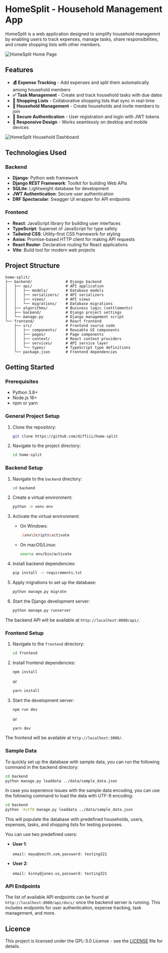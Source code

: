 # HomeSplit - Household Management App

HomeSplit is a web application designed to simplify household managemnt by enabling users to track expenses, manage tasks, share responsibilities, and create shopping lists with other members.

![HomeSplit Home Page](.assets/homepage.png)

## Features

- **💰 Expense Tracking** - Add expenses and split them automatically among household members
- **✅ Task Management** - Create and track household tasks with due dates
- **🛒 Shopping Lists** - Collaborative shopping lists that sync in real-time
- **👥 Household Management** - Create households and invite members to join
- **🔐 Secure Authentication** - User registration and login with JWT tokens
- **📱 Responsive Design** - Works seamlessly on desktop and mobile devices

![HomeSplit Household Dashboard](.assets/household.png)

## Technologies Used

### Backend
- **Django**: Python web framework
- **Django REST Framework**: Toolkit for building Web APIs
- **SQLite**: Lightweight database for development
- **JWT Authentication**: Secure user authentication
- **DRF Spectacular**: Swagger UI wrapper for API endpoints

### Frontend
- **React**: JavaScript library for building user interfaces
- **TypeScript**: Superset of JavaScript for type safety
- **Tailwind CSS**: Utility-first CSS framework for styling
- **Axios**: Promise-based HTTP client for making API requests
- **React Router**: Declarative routing for React applications
- **Vite**: Build tool for modern web projects

## Project Structure

```
home-split/
├── backend/               # Django backend
│   ├── api/               # API application
│   │   ├── models/        # Database models
│   │   ├── serializers/   # API serializers
│   │   ├── views/         # API views
│   │   └── migrations/    # Database migrations
│   ├── algorithms/        # Business logic (settlements)
│   ├── backend/           # Django project settings
│   └── manage.py          # Django management script
└── frontend/              # React frontend
    ├── src/               # Frontend source code
    │   ├── components/    # Reusable UI components
    │   ├── pages/         # Page components
    │   ├── context/       # React context providers
    │   ├── services/      # API service layer
    │   └── types/         # TypeScript type definitions
    └── package.json       # Frontend dependencies
```

## Getting Started

### Prerequisites

- Python 3.8+
- Node.js 16+
- npm or yarn

### General Project Setup

1. Clone the repository:
    ```bash
    git clone https://github.com/diffiii/home-split
    ```

2. Navigate to the project directory:
    ```bash
    cd home-split
    ```

### Backend Setup

1. Navigate to the `backend` directory:
    ```bash
    cd backend
    ```

2. Create a virtual environment:
    ```bash
    python -m venv env
    ```

3. Activate the virtual environment:
    - On Windows:
        ```bash
        .\env\Scripts\activate
        ```
    - On macOS/Linux:
        ```bash
        source env/bin/activate
        ```

4. Install backend dependencies:
    ```bash
    pip install -r requirements.txt
    ```

5. Apply migrations to set up the database:
    ```bash
    python manage.py migrate
    ```

6. Start the Django development server:
    ```bash
    python manage.py runserver
    ```

The backend API will be available at `http://localhost:8000/api/`.

### Frontend Setup

1. Navigate to the `frontend` directory:
    ```bash
    cd frontend
    ```

2. Install frontend dependencies:
    ```bash
    npm install
    ```
    or
    ```bash
    yarn install
    ```

3. Start the development server:
    ```bash
    npm run dev
    ```
    or
    ```bash
    yarn dev
    ```

The frontend will be available at `http://localhost:3000/`.

### Sample Data

To quickly set up the database with sample data, you can run the following command in the backend directory:

```bash
cd backend
python manage.py loaddata ../data/sample_data.json
```

In case you experience issues with the sample data encoding, you can use the following command to load the data with UTF-8 encoding:

```bash
cd backend
python -Xutf8 manage.py loaddata ../data/sample_data.json
```

This will populate the database with predefined households, users, expenses, tasks, and shopping lists for testing purposes. 

You can use two predefined users:

- **User 1**: 

    `email: maya@smith.com`, `password: testing321`

- **User 2**: 

    `email: kinny@jones.us`, `password: testing321`

### API Endpoints

The list of available API endpoints can be found at `http://localhost:8000/api/docs/` once the backend server is running. This includes endpoints for user authentication, expense tracking, task management, and more.

## Licence

This project is licensed under the GPL-3.0 License - see the [LICENSE](LICENSE) file for details.
